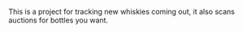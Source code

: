 This is a project for tracking new whiskies coming out, it also scans auctions for bottles you want.








